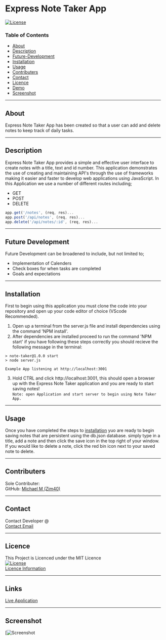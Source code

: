 # Express Note Taker App
[![License](https://img.shields.io/badge/License-MIT-blue.svg)](https://opensource.org/licenses/MIT)

### Table of Contents
- [About](#about)
- [Description](#description)
- [Future-Development](#future-development)
- [Installation](#installation)
- [Usage](#usage)
- [Contributers](#contributers)
- [Contact](#contact)
- [Licence](#licence)
- [Demo](#demo)
- [Screenshot](#screenshot)
***
## About
Express Note Taker App has been created so that a user can add and delete notes to keep track of daily tasks.
***
## Description
Express Note Taker App provides a simple and effective user interface to create notes with a title, text and id number.
This application demonstrates the use of creating and maintaining API's through the use of frameworks making it easier and faster to develop web applications using JavaScript.
In this Application we use a number of different routes including;
 - GET
 - POST 
 - DELETE
 ``` javascript
 app.get('/notes', (req, res)...
 app.post('/api/notes', (req, res)...
 app.delete('/api/notes/:id', (req, res)... 
 ```
 ***

## Future Development
Future Development can be broadened to include, but not limited to;
 - Implementation of Calenders
 - Check boxes for when tasks are completed
 - Goals and expectations
 ***
## Installation
First to  begin using this application you must clone the code into your repository and open up your code editor of choice (VScode Recommended).
1. Open up a terminal from the server.js file and install dependencies using the command 'NPM install'.
2. After dependencies are installed proceed to run the command 'NPM start'
if you have following these steps correctly you should recieve the following message in the terminal:
``` shell
> note-taker@1.0.0 start
> node server.js        

Example App listening at http://localhost:3001
```
3. Hold CTRL and click http://localhost:3001, this should open a browser up with the Express Note Taker application and you are ready to start saving notes!<br>
`Note: open Application and start server to begin using Note Taker App.`
***
## Usage
Once you have completed the steps to [installation](#installation) yuo are ready to begin saving notes that are persistent using the db.json database.
simply type in a title, add a note and then click the save icon in the top right of your window. If you would like to delete a note, click the red bin icon next to your saved note to delete.
***
## Contributers
Sole Contributer:<br>
 GitHub: [Michael M (Zim40)](https://github.com/Zim40?tab=repositories)
 ***
## Contact
Contact Developer @<br>
[Contact Email](mailto:michaelm810129@gmail.com)
***
## Licence
This Project is Licenced under the MIT Licence<br>
[![License](https://img.shields.io/badge/License-MIT-blue.svg)](https://opensource.org/licenses/MIT)<br>
[Licence Information](https://opensource.org/licenses/MIT)
***
## Links
[Live Application](https://sleepy-citadel-61909.herokuapp.com/)

***
## Screenshot
[![Screenshot](./Develop/public/assets/Images/App%20Screenschot.png)